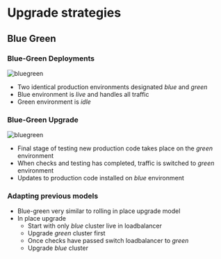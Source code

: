 # Upgrade strategies

## Blue Green



### Blue-Green Deployments

![bluegreen](img/blue_green_deployments.png "Blue Green deployment strategy")
<!-- .element: height="30%" width="30%" -->

* Two<!-- .element: class="fragment" data-fragment-index="0" --> identical production environments designated _blue_ and _green_ 
* Blue<!-- .element: class="fragment" data-fragment-index="1" --> environment is _live_ and handles all traffic 
* Green<!-- .element: class="fragment" data-fragment-index="2" --> environment is _idle_ 


### Blue-Green Upgrade

![bluegreen](img/blue_green_deployments.png "Blue Green deployment strategy")
<!-- .element: height="30%" width="30%" -->

* Final<!-- .element: class="fragment" data-fragment-index="0" --> stage of testing new production code takes place on the _green_ environment 
* When<!-- .element: class="fragment" data-fragment-index="1" --> checks and testing has completed, traffic is switched to _green_ 
  environment
* Updates<!-- .element: class="fragment" data-fragment-index="2" --> to production code installed on _blue_ environment 



###  Adapting previous models

* Blue-green very similar to rolling in place upgrade model
* In place upgrade
  - Start with only _blue_ cluster live in loadbalancer
  - Upgrade _green_ cluster first
  - Once checks have passed switch loadbalancer to _green_
  - Upgrade _blue_ cluster


